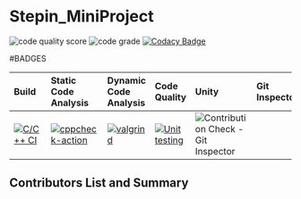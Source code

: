 # Stepin_MiniProject
![code quality score](https://www.code-inspector.com/project/27734/score/svg)
![code grade](https://www.code-inspector.com/project/27734/status/svg)
[![Codacy Badge](https://app.codacy.com/project/badge/Grade/8f1fc4f9d43b4768871f9ee0ff75db3b)](https://www.codacy.com/gh/Dinesh110399/Stepin_MiniProject/dashboard?utm_source=github.com&amp;utm_medium=referral&amp;utm_content=Dinesh110399/Stepin_MiniProject&amp;utm_campaign=Badge_Grade)


#BADGES

|Build    |Static Code Analysis |Dynamic Code Analysis|Code Quality     |Unity   |Git Inspector|
|:--------|:--------|:--------|:----------------|:--------|:-----------|
|[![C/C++ CI](https://github.com/Dinesh110399/Stepin_Power_Systems/actions/workflows/c-cpp.yml.yml/badge.svg)](https://github.com/Dinesh110399/Stepin_Power_Systems/actions/workflows/c-cpp.yml)    |    [![cppcheck-action](https://github.com/Dinesh110399/Stepin_Power_Systems/actions/workflows/cppcheck.yml/badge.svg)](https://github.com/Dinesh110399/Stepin_Power_Systems/actions/workflows/cppcheck.yml)   |    [![valgrind](https://github.com/Dinesh110399/Stepin_Power_Systems/actions/workflows/Valgrind.yml/badge.svg)](https://github.com/Dinesh110399/Stepin_Power_Systems/actions/workflows/Valgrind.yml)    |[![Unit testing](https://github.com/silwandeva/STEPIN-EMPLOYEE-MANAGEMENT/blob/main/.github/workflows/unit-test.yml/badge.svg)](https://github.com/silwandeva/STEPIN-EMPLOYEE-MANAGEMENT/blob/main/.github/workflows/unit-test.yml)|![Contribution Check - Git Inspector](https://www.code-inspector.com/project/27734/score/svg)|

## Contributors List and Summary
